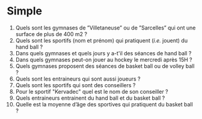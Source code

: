 # Simple

1. Quels sont les gymnases de ”Villetaneuse” ou de ”Sarcelles” qui ont une surface de plus de 400 m2 ?
1. Quels sont les sportifs (nom et prénom) qui pratiquent (*i.e.* jouent) du hand ball ?
1. Dans quels gymnases et quels jours y a-t'il des séances de hand ball ?
1. Dans quels gymnases peut-on jouer au hockey le mercredi après 15H ?
1. Quels gymnases proposent des séances de basket ball ou de volley ball ?
1. Quels sont les entraineurs qui sont aussi joueurs ?
1. Quels sont les sportifs qui sont des conseillers ?
1. Pour le sportif "Kervadec" quel est le nom de son conseiller ?
1. Quels entraineurs entrainent du hand ball et du basket ball ?
1. Quelle est la moyenne d’âge des sportives qui pratiquent du basket ball ?

